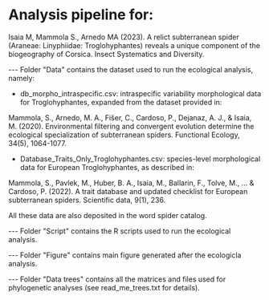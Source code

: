 # Analysis pipeline for:

Isaia M, Mammola S., Arnedo MA (2023). A relict subterranean spider (Araneae: Linyphiidae: Troglohyphantes) reveals a unique component of the biogeography of Corsica. Insect Systematics and Diversity.

--- Folder "Data" contains the dataset used to run the ecological analysis, namely:

- db_morpho_intraspecific.csv: intraspecific variability morphological data for Troglohyphantes, expanded from the dataset provided in:

Mammola, S., Arnedo, M. A., Fišer, C., Cardoso, P., Dejanaz, A. J., & Isaia, M. (2020). Environmental filtering and convergent evolution determine the ecological specialization of subterranean spiders. Functional Ecology, 34(5), 1064-1077.

- Database_Traits_Only_Troglohyphantes.csv: species-level morphological data for European Troglohyphantes, as described in:

Mammola, S., Pavlek, M., Huber, B. A., Isaia, M., Ballarin, F., Tolve, M., ... & Cardoso, P. (2022). A trait database and updated checklist for European subterranean spiders. Scientific data, 9(1), 236.

All these data are also deposited in the word spider catalog.

--- Folder "Script" contains the R scripts used to run the ecological analysis.

--- Folder "Figure" contains main figure generated after the ecologicla analysis.

--- Folder "Data trees" contains all the matrices and files used for phylogenetic analyses (see read_me_trees.txt for details).